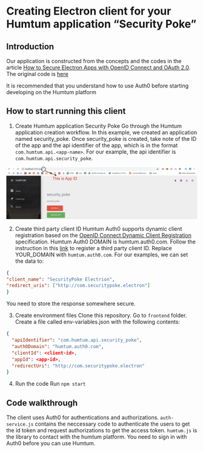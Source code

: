 # Creating Electron client for your Humtum application “Security Poke”

## Introduction
Our application is constructed from the concepts and the codes in the article [How to Secure Electron Apps with OpenID Connect and OAuth 2.0](https://auth0.com/blog/securing-electron-applications-with-openid-connect-and-oauth-2/).
The original code is [here](https://github.com/auth0-blog/electron-openid-oauth)

It is recommended that you understand how to use Auth0 before starting developing on the Humtum platform

## How to start running this client
1. Create Humtum application Security Poke
Go through the Humtum application creation workflow. In this example, we created an application named security_poke. Once security_poke is created, take note of the ID of the app and the api identifier of the app, which is in the format `com.humtum.api.<app-name>`. For our example, the api identifier is `com.humtum.api.security_poke`.

![How to find App id](img/appid.png)

2. Create third party client ID
Humtum Auth0 supports dynamic client registration based on the [OpenID Connect Dynamic Client Registration](https://openid.net/specs/openid-connect-registration-1_0.html) specification. Humtum Auth0 DOMAIN is humtum.auth0.com. Follow the instruction in this [link](https://auth0.com/docs/api-auth/dynamic-client-registration#register-your-application) to register a third party client ID. Replace YOUR_DOMAIN with `humtum.auth0.com`. For our examples, we can set the data to:
```json
{
"client_name": "SecurityPoke Electrion",
"redirect_uris": ["http://com.securitypoke.electron"]
}
```

You need to store the response somewhere secure.

3. Create environment files
Clone this repository. Go to `frontend` folder.
Create a file called env-variables.json with the following contents:
```json
{
  "apiIdentifier": "com.humtum.api.security_poke",
  "auth0Domain": "humtum.auth0.com",
  "clientId": <client-id>,
  "appId": <app-id>,
  "redirectUri": "http://com.securitypoke.electron"
}
```

4. Run the code
Run `npm start`


## Code walkthrough

The client uses Auth0 for authentications and authorizations. `auth-service.js` contains the neccessary code to authenticate the users to get the id token and request authorizations to get the access token. `humtum.js` is the library to contact with the humtum platform. You need to sign in with Auth0 before you can use Humtum.